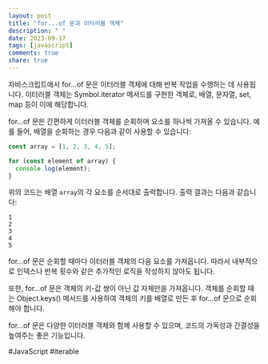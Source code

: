 ```yaml
---
layout: post
title: "for...of 문과 이터러블 객체"
description: " "
date: 2023-09-17
tags: [javascript]
comments: true
share: true
---
```


자바스크립트에서 for...of 문은 이터러블 객체에 대해 반복 작업을 수행하는 데 사용됩니다. 이터러블 객체는 Symbol.iterator 메서드를 구현한 객체로, 배열, 문자열, set, map 등이 이에 해당합니다.

for...of 문은 간편하게 이터러블 객체를 순회하며 요소를 하나씩 가져올 수 있습니다. 예를 들어, 배열을 순회하는 경우 다음과 같이 사용할 수 있습니다:

```javascript
const array = [1, 2, 3, 4, 5];

for (const element of array) {
  console.log(element);
}
```

위의 코드는 배열 `array`의 각 요소를 순서대로 출력합니다. 출력 결과는 다음과 같습니다:

```
1
2
3
4
5
```

for...of 문은 순회할 때마다 이터러블 객체의 다음 요소를 가져옵니다. 따라서 내부적으로 인덱스나 반복 횟수와 같은 추가적인 로직을 작성하지 않아도 됩니다.

또한, for...of 문은 객체의 키-값 쌍이 아닌 값 자체만을 가져옵니다. 객체를 순회할 때는 Object.keys() 메서드를 사용하여 객체의 키를 배열로 만든 후 for...of 문으로 순회해야 합니다.

for...of 문은 다양한 이터러블 객체와 함께 사용할 수 있으며, 코드의 가독성과 간결성을 높여주는 좋은 기능입니다.

#JavaScript #iterable